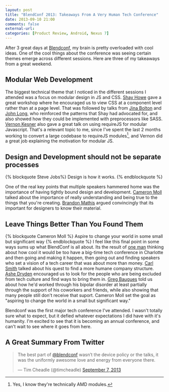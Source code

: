 ```yaml
---
layout: post
title: "BlendConf 2013: Takeaways From A Very Human Tech Conference"
date: 2013-09-10 21:00
comments: false
external-url: 
categories: [Product Review, Android, Nexus 7]
---
```



After 3 great days at [Blendconf][blendconf], my brain is pretty
overloaded with cool ideas. One of the cool things about the conference
was seeing certain themes emerge across different sessions.  Here are
three of my takeaways from a great weekend.  

<!--more-->

## Modular Web Development

The biggest technical theme that I noticed in the different sessions I
attended was a focus on modular design in JS and CSS. [Shay Howe][shay] gave a great workshop where he encouraged us to view CSS at
a component level rather than at a page level.  That was followed by
talks from [Jina Bolton][bolton] and [John Long][long], who reinforced the
patterns that Shay had advocated for, and also showed how they could be
implemented with preprocessors like SASS. [Vernon Kesner][kesner] also gave a
great talk on using requireJS for modular Javascript.  That's a relevant
topic to me, since I've spent the last 2 months working to convert a
large codebase to requireJS modules[^1], and Vernon did a great job
explaining the motivation for modular JS.  

## Design and Development should not be separate processes

{% blockquote Steve Jobs%} 
Design is how it works.
{% endblockquote %}

One of the real key points that multiple speakers hammered home was the
importance of having tightly bound design and development.  [Cameron Moll][moll]
talked about the importance of really understanding and being true to
the things that you're creating.  [Brandon Mathis][brandon] argued
convincingly that its important for designers to know their material.

## Leave Things Better Than You Found Them

{% blockquote Cameron Moll %}
Aspire to change your world in some small but significant way 
{% endblockquote %}
I feel like this final point in some ways sums up what BlendConf is all
about.  Its the result of [one man][berman] thinking about how cool it would be
too have a big-time tech conference in Charlotte and then going and
making it happen, then going out and finding speakers who set a vision
of a tech career that was about more than money.  [Carl Smith][carl] talked
about his quest to find a more humane company structure.  [Ashe
Dryden][ashe] encouraged us to look for the people who are being
excluded from tech culture and find ways to bring them in. 
[Greg Baugues][bauges] told us about how he'd worked through his bipolar
disorder at least partially through the support of his coworkers and
friends, while also showing that many people still don't receive that
suport. Cameron Moll set the goal as "aspiring to change the world in a
small but significant way."

Blendconf was the first major tech conference I've attended.  I wasn't
totally sure what to expect, but it defied whatever expectations I did have with it's humanity. I'm excited to see that it is becoming an annual conference, and can't wait to see where it goes from here.

## A Great Summary From Twitter

<blockquote class="twitter-tweet"><p>The best part of <a
href="https://twitter.com/blendconf">@blendconf</a> wasn’t the device
policy or the talks, it was the uniformly awesome love and energy from
everyone there.</p>&mdash; Tim Cheadle (@timcheadle) <a
href="https://twitter.com/timcheadle/statuses/376491690791817217">September
7, 2013</a></blockquote>
<script async src="//platform.twitter.com/widgets.js"
charset="utf-8"></script>




[^1]: Yes, I know they're technically AMD modules.  

[blendconf]:http://blendconf.com/
[shay]:https://twitter.com/shayhowe
[bolton]:https://twitter.com/jina
[long]: http://wiseheartdesign.com/
[kesner]:https://twitter.com/vernonk
[moll]:https://twitter.com/cameronmoll
[brandon]:https://twitter.com/imathis
[berman]:https://twitter.com/bermonpainter
[carl]:https://twitter.com/carlsmith
[ashe]:https://twitter.com/ashedryden
[bauges]:https://twitter.com/greggyb

